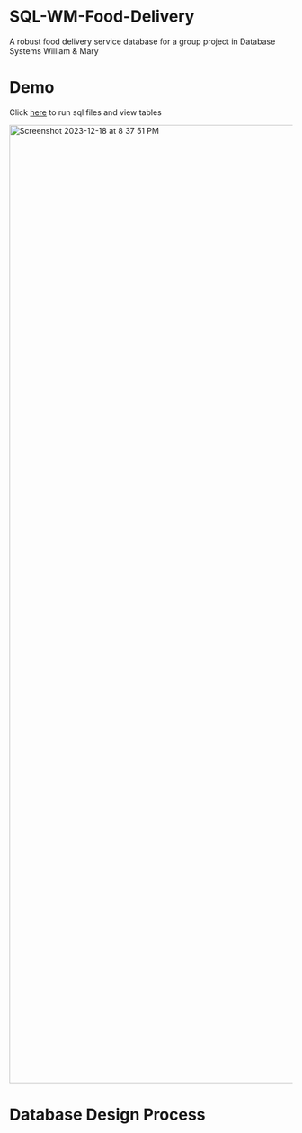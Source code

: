 # SQL-WM-Food-Delivery
A robust food delivery service database for a group project in Database Systems William &amp; Mary


# Demo
Click [here](https://www.crunchydata.com/developers/playground?sql=https://raw.githubusercontent.com/kimsejas/PostgreSQL-WM-Food-Delivery/main/food_delivery_schema%2Bdata%2Bqueries.sql) to run sql files and view tables

<img width="1705" alt="Screenshot 2023-12-18 at 8 37 51 PM" src="https://github.com/kimsejas/PostgreSQL-WM-Food-Delivery/assets/109777428/7c39ca35-7e9b-47d1-8cfc-7c3c53f6d931">

# Database Design Process


